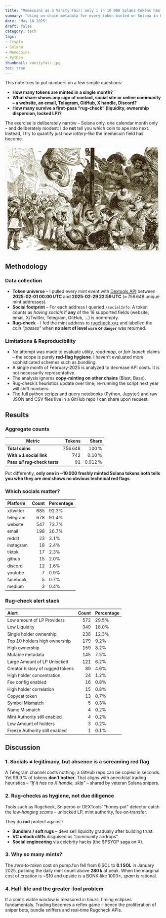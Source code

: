 ```yaml
---
title: "Memecoins as a Vanity Fair: only 1 in 10 000 Solana tokens has a social footprint and clears a basic rug‑check"
summary: "Using on‑chain metadata for every token minted on Solana in February 2025, we show that fewer than 0.01 % of fresh meme‑coins meet even the loosest criteria for legitimacy."
date: "May 18 2025"
draft: false
category: tech
tags:
- Crypto
- Solana
- Memecoins
- Python
thumbnail: vanityfair.jpg
toc: true
---
```


This note tries to put numbers on a few simple questions:

* **How many tokens are minted in a single month?**
* **What share shows any sign of contact, social site or online community – a website, an email, Telagram, GitHub, X handle, Discord?**
* **How many survive a first‑pass “rug‑check” (liquidity, ownership dispersion, locked LP)?**

The exercise is deliberately narrow – Solana only, one calendar month only – and deliberately modest: I do **not** tell you which coin to ape into next.
Instead, I try to quantify just how *lottery‑like* the memecoin field has become.

![](vanityfair.jpg)

## Methodology

### Data collection

* **Token universe** – I pulled every mint event with [Dextools API](https://developer.dextools.io/) between **2025‑02‑01 00:00 UTC** and **2025‑02‑29 23:59 UTC** (≈ 756 648 unique mint addresses).
* **Social footprint** – For each address I queried `/socialInfo`. A token counts as *having socials* if **any** of the 16 supported fields (website, email, X/Twitter, Telegram, GitHub, …) is non‑empty.
* **Rug‑check** – I fed the mint address to [rugcheck.xyz](https://rugcheck.xyz/) and labelled the coin *“passes”* when **no alert of level `warn` or `danger`** was returned.

### Limitations & Reproducibility

* No attempt was made to evaluate *utility*, *road‑map*, or *fair launch* claims – the scope is purely **red‑flag hygiene**. I haven't evaluated more sophisticated schemes such as *bundling*.
* A single month of February‑2025 is analyzed to decrease API costs. It is not necessarily representative.
* The analysis ignores **copy‑minting on other chains** (Blast, Base).
* Rug‑check’s heuristics update over time; re‑running the script next year will shift numbers.
* The full python scripts and query notebooks (Python, Jupyter) and raw JSON and CSV files live in a GitHub repo I can share upon request.

## Results

### Aggregate counts

| Metric                         |  Tokens |   Share |
| ------------------------------ | ------: | ------: |
| **Total coins**       | 756 648 |   100 % |
| **With ≥ 1 social link**       |     742 |  0.10 % |
| **Pass *all* rug‑check tests** |      91 | 0.012 % |

Put differently, **only one in \~10 000 freshly minted Solana tokens both tells you who they are *and* shows no obvious technical red flags**.

### Which socials matter?

| Platform   |   Count | Percentage   |
|:-----------|--------:|:-------------|
| x/twitter    |     685 | 92.3%        |
| telegram   |     678 | 91.4%        |
| website    |     547 | 73.7%        |
| email      |     198 | 26.7%        |
| reddit     |      23 | 3.1%         |
| instagram  |      18 | 2.4%         |
| tiktok     |      17 | 2.3%         |
| github     |      15 | 2.0%         |
| discord    |      12 | 1.6%         |
| youtube    |       7 | 0.9%         |
| facebook   |       5 | 0.7%         |
| medium     |       3 | 0.4%         |

### Rug‑check alert stack

| Alert                            |   Count | Percentage   |
|:---------------------------------|--------:|:-------------|
| Low amount of LP Providers       |     572 | 29.5%        |
| Low Liquidity                    |     349 | 18.0%        |
| Single holder ownership          |     238 | 12.3%        |
| Top 10 holders high ownership    |     179 | 9.2%         |
| High ownership                   |     159 | 8.2%         |
| Mutable metadata                 |     145 | 7.5%         |
| Large Amount of LP Unlocked      |     121 | 6.2%         |
| Creator history of rugged tokens |      89 | 4.6%         |
| High holder concentration        |      24 | 1.2%         |
| Fee config enabled               |      16 | 0.8%         |
| High holder correlation          |      15 | 0.8%         |
| Copycat token                    |      13 | 0.7%         |
| Symbol Mismatch                  |       5 | 0.3%         |
| Name Mismatch                    |       4 | 0.2%         |
| Mint Authority still enabled     |       4 | 0.2%         |
| Low Amount of holders            |       3 | 0.2%         |
| Freeze Authority still enabled   |       1 | 0.1%         |


## Discussion

### 1. Socials ≠ legitimacy, but absence is a screaming red flag

A Telegram channel costs nothing; a GitHub repo can be copied in seconds.
Yet 99.9 % of tokens **don’t bother**.
That aligns with anecdotal trading heuristics – *“If it has no X handle, skip”* – shared by veteran Solana snipers.

### 2. Rug‑checks as hygiene, not due diligence

Tools such as Rugcheck, Sniperoo or DEXTools’ “honey‑pot” detector catch the *low‑hanging scams* – unlocked LP, mint authority, fee‑on‑transfer.

They do **not** protect against:

* **Bundlers / soft rugs** – devs sell liquidity gradually after building trust.
* **VC unlock cliffs** disguised as “community airdrops”.
* **Social engineering** via celebrity hacks (the \$PSYOP saga on X).

### 3. Why so many mints?

The *zero‑to‑token* cost on pump.fun fell from 6 SOL to **0.1 SOL** in January 2025, pushing the daily mint count above **280 k** at peak.
When the marginal cost of creation is \~\$10 and upside is a BONK‑like 1000×, *spam* is rational.

### 4. Half‑life and the greater‑fool problem

If a coin’s viable window is measured in *hours*, timing eclipses fundamentals.
Trading becomes a reflex game – hence the proliferation of sniper bots, bundle sniffers and real‑time Rugcheck APIs.

